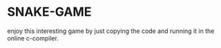 # SNAKE-GAME
enjoy this interesting game by just copying the code and running it in the online c-compiler.
